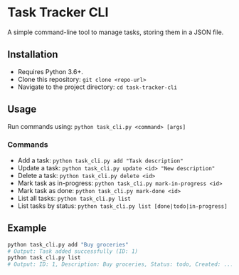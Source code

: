 # Task Tracker CLI

A simple command-line tool to manage tasks, storing them in a JSON file.

## Installation
- Requires Python 3.6+.
- Clone this repository: `git clone <repo-url>`
- Navigate to the project directory: `cd task-tracker-cli`

## Usage
Run commands using: `python task_cli.py <command> [args]`

### Commands
- Add a task: `python task_cli.py add "Task description"`
- Update a task: `python task_cli.py update <id> "New description"`
- Delete a task: `python task_cli.py delete <id>`
- Mark task as in-progress: `python task_cli.py mark-in-progress <id>`
- Mark task as done: `python task_cli.py mark-done <id>`
- List all tasks: `python task_cli.py list`
- List tasks by status: `python task_cli.py list [done|todo|in-progress]`

## Example
```bash
python task_cli.py add "Buy groceries"
# Output: Task added successfully (ID: 1)
python task_cli.py list
# Output: ID: 1, Description: Buy groceries, Status: todo, Created: ..., Updated: ...
